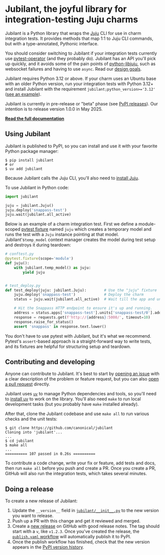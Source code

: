 # Jubilant, the joyful library for integration-testing Juju charms

Jubilant is a Python library that wraps the [Juju](https://juju.is/) CLI for use in charm integration tests. It provides methods that map 1:1 to Juju CLI commands, but with a type-annotated, Pythonic interface.

You should consider switching to Jubilant if your integration tests currently use [pytest-operator](https://github.com/charmed-kubernetes/pytest-operator) (and they probably do). Jubilant has an API you'll pick up quickly, and it avoids some of the pain points of [python-libjuju](https://github.com/juju/python-libjuju/), such as websocket failures and having to use `async`. Read our [design goals](https://canonical-jubilant.readthedocs-hosted.com/explanation/design-goals).

Jubilant requires Python 3.12 or above. If your charm uses an Ubuntu base with an older Python version, run your integration tests with Python 3.12+ and install Jubilant with the requirement `jubilant;python_version>='3.12'` ([see an example](https://github.com/jnsgruk/zinc-k8s-operator/pull/355/files)).

Jubilant is currently in pre-release or "beta" phase (see [PyPI releases](https://pypi.org/project/jubilant/#history)). Our intention is to release version 1.0.0 in May 2025.

[**Read the full documentation**](https://canonical-jubilant.readthedocs-hosted.com/)


## Using Jubilant

Jubilant is published to PyPI, so you can install and use it with your favorite Python package manager:

```
$ pip install jubilant
# or
$ uv add jubilant
```

Because Jubilant calls the Juju CLI, you'll also need to [install Juju](https://canonical-juju.readthedocs-hosted.com/en/latest/user/howto/manage-juju/#install-juju).

To use Jubilant in Python code:

```python
import jubilant

juju = jubilant.Juju()
juju.deploy('snappass-test')
juju.wait(jubilant.all_active)
```

Below is an example of a charm integration test. First we define a module-scoped [pytest fixture](https://docs.pytest.org/en/stable/explanation/fixtures.html) named `juju` which creates a temporary model and runs the test with a `Juju` instance pointing at that model. Jubilant's`temp_model` context manager creates the model during test setup and destroys it during teardown:

```python
# conftest.py
@pytest.fixture(scope='module')
def juju():
    with jubilant.temp_model() as juju:
        yield juju


# test_deploy.py
def test_deploy(juju: jubilant.Juju):        # Use the "juju" fixture
    juju.deploy('snappass-test')             # Deploy the charm
    status = juju.wait(jubilant.all_active)  # Wait till the app and unit are 'active'

    # Hit the Snappass HTTP endpoint to ensure it's up and running.
    address = status.apps['snappass-test'].units['snappass-test/0'].address
    response = requests.get(f'http://{address}:5000/', timeout=10)
    response.raise_for_status()
    assert 'snappass' in response.text.lower()
```

You don't have to use pytest with Jubilant, but it's what we recommend. Pytest's `assert`-based approach is a straight-forward way to write tests, and its fixtures are helpful for structuring setup and teardown.


## Contributing and developing

Anyone can contribute to Jubilant. It's best to start by [opening an issue](https://github.com/canonical/jubilant/issues) with a clear description of the problem or feature request, but you can also [open a pull request](https://github.com/canonical/jubilant/pulls) directly.

Jubilant uses [`uv`](https://docs.astral.sh/uv/) to manage Python dependencies and tools, so you'll need to [install uv](https://docs.astral.sh/uv/#installation) to work on the library. You'll also need `make` to run local development tasks (but you probably have `make` installed already).

After that, clone the Jubilant codebase and use `make all` to run various checks and the unit tests:

```
$ git clone https://github.com/canonical/jubilant
Cloning into 'jubilant'...
...
$ cd jubilant
$ make all
...
========== 107 passed in 0.26s ==========
```

To contribute a code change, write your fix or feature, add tests and docs, then run `make all` before you push and create a PR. Once you create a PR, GitHub will also run the integration tests, which takes several minutes.


## Doing a release

To create a new release of Jubilant:

1. Update the `__version__` field in [`jubilant/__init__.py`](https://github.com/canonical/jubilant/blob/main/jubilant/__init__.py) to the new version you want to release.
2. Push up a PR with this change and get it reviewed and merged.
3. Create a [new release](https://github.com/canonical/jubilant/releases/new) on GitHub with good release notes. The tag should start with a `v`, like `v1.2.3`. Once you've created the release, the [`publish.yaml` workflow](https://github.com/canonical/jubilant/blob/main/.github/workflows/publish.yaml) will automatically publish it to PyPI.
4. Once the publish workflow has finished, check that the new version appears in the [PyPI version history](https://pypi.org/project/jubilant/#history).
